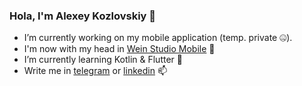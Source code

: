 ### Hola, I'm Alexey Kozlovskiy 👋

- I’m currently working on my mobile application (temp. private 🤐). 
- I'm now with my head in [Wein Studio Mobile](https://github.com/adkozlovskiy) 🤯
- I’m currently learning Kotlin & Flutter 🌱
- Write me in [telegram](https://t.me/adkozlovskiy) or [linkedin](https://www.linkedin.com/in/alexey-kozlovskiy-15a751206/) 📫
